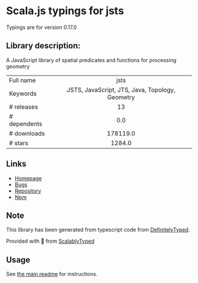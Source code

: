 
# Scala.js typings for jsts

Typings are for version 0.17.0

## Library description:
A JavaScript library of spatial predicates and functions for processing geometry

|                    |                 |
| ------------------ | :-------------: |
| Full name          | jsts |
| Keywords           | JSTS, JavaScript, JTS, Java, Topology, Geometry |
| # releases         | 13 |
| # dependents       | 0.0 |
| # downloads        | 178119.0 |
| # stars            | 1284.0 |

## Links
- [Homepage](https://github.com/bjornharrtell/jsts#readme)
- [Bugs](https://github.com/bjornharrtell/jsts/issues)
- [Repository](https://github.com/bjornharrtell/jsts)
- [Npm](https://www.npmjs.com/package/jsts)
    


## Note
This library has been generated from typescript code from [DefinitelyTyped](https://definitelytyped.org).

Provided with :purple_heart: from [ScalablyTyped](https://github.com/oyvindberg/ScalablyTyped)

## Usage
See [the main readme](../../readme.md) for instructions.


